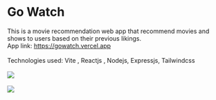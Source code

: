 # Go Watch
This is a movie recommendation web app that recommend movies and shows to users based on their previous likings. <br/>
App link: https://gowatch.vercel.app<br/><br/>
Technologies used: Vite , Reactjs , Nodejs, Expressjs, Tailwindcss<br/><br/>
<a href='https://gowatch.vercel.app' target=”_blank” > <img src="https://i.postimg.cc/FHqrK2wD/homelight.png"/></a><br/><br/>
<a href='https://gowatch.vercel.app' target=”_blank” ><img src="https://i.postimg.cc/qvgB4kDN/homedark.png"/></a><br/><br/>
